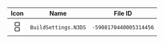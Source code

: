 | Icon | Name | File ID |
| ---  | ---  | ---     |
| ![](BuildSettings.N3DS.png) | `BuildSettings.N3DS` | `-5908170440005314456` |

